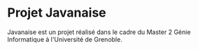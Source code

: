# Projet Javanaise

Javanaise est un projet réalisé dans le cadre du Master 2 Génie Informatique à l'Université de Grenoble.

